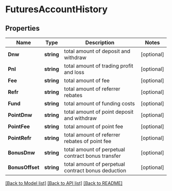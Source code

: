 # FuturesAccountHistory

## Properties

Name | Type | Description | Notes
------------ | ------------- | ------------- | -------------
**Dnw** | **string** | total amount of deposit and withdraw | [optional] 
**Pnl** | **string** | total amount of trading profit and loss | [optional] 
**Fee** | **string** | total amount of fee | [optional] 
**Refr** | **string** | total amount of referrer rebates | [optional] 
**Fund** | **string** | total amount of funding costs | [optional] 
**PointDnw** | **string** | total amount of point deposit and withdraw | [optional] 
**PointFee** | **string** | total amount of point fee | [optional] 
**PointRefr** | **string** | total amount of referrer rebates of point fee | [optional] 
**BonusDnw** | **string** | total amount of perpetual contract bonus transfer | [optional] 
**BonusOffset** | **string** | total amount of perpetual contract bonus deduction | [optional] 

[[Back to Model list]](../README.md#documentation-for-models) [[Back to API list]](../README.md#documentation-for-api-endpoints) [[Back to README]](../README.md)


